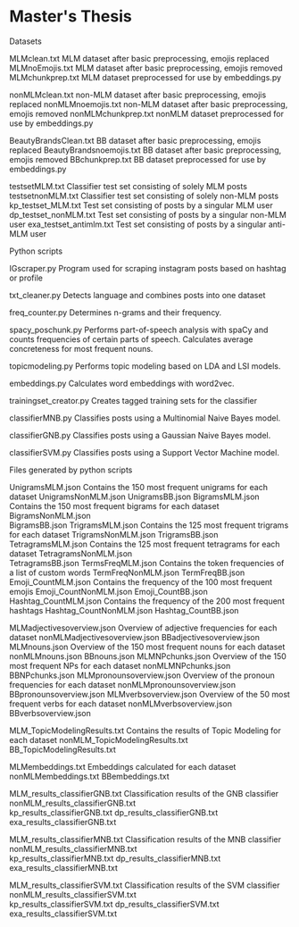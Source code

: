 # Master's Thesis
Datasets

MLMclean.txt			MLM dataset after basic preprocessing, emojis replaced
MLMnoEmojis.txt		MLM dataset after basic preprocessing, emojis removed
MLMchunkprep.txt		MLM dataset preprocessed for use by embeddings.py

nonMLMclean.txt		non-MLM dataset after basic preprocessing, emojis replaced
nonMLMnoemojis.txt		non-MLM dataset after basic preprocessing, emojis removed
nonMLMchunkprep.txt		nonMLM dataset preprocessed for use by embeddings.py

BeautyBrandsClean.txt		BB dataset after basic preprocessing, emojis replaced
BeautyBrandsnoemojis.txt	BB dataset after basic preprocessing, emojis removed
BBchunkprep.txt		BB dataset preprocessed for use by embeddings.py

testsetMLM.txt			Classifier test set consisting of solely MLM posts
testsetnonMLM.txt		Classifier test set consisting of solely non-MLM posts
kp_testset_MLM.txt		Test set consisting of posts by a singular MLM user
dp_testset_nonMLM.txt		Test set consisting of posts by a singular non-MLM user
exa_testset_antimlm.txt		Test set consisting of posts by a singular anti-MLM user

Python scripts

IGscraper.py			Program used for scraping instagram posts based on hashtag or 
				profile

txt_cleaner.py			Detects language and combines posts into one dataset

freq_counter.py 		Determines n-grams and their frequency.

spacy_poschunk.py		Performs part-of-speech analysis with spaCy and counts 
				frequencies of certain parts of speech. Calculates average
				concreteness for most frequent nouns.

topicmodeling.py		Performs topic modeling based on LDA and LSI models.

embeddings.py			Calculates word embeddings with word2vec.

trainingset_creator.py		Creates tagged training sets for the classifier

classifierMNB.py		Classifies posts using a Multinomial Naive Bayes model.

classifierGNB.py		Classifies posts using a Gaussian Naive Bayes model.

classifierSVM.py		Classifies posts using a Support Vector Machine model.



Files generated by python scripts 

UnigramsMLM.json			Contains the 150 most frequent unigrams for each dataset
UnigramsNonMLM.json	
UnigramsBB.json	
BigramsMLM.json			Contains the 150 most frequent bigrams for each dataset
BigramsNonMLM.json	
BigramsBB.json
TrigramsMLM.json			Contains the 125 most frequent trigrams for each dataset
TrigramsNonMLM.json	
TrigramsBB.json
TetragramsMLM.json			Contains the 125 most frequent tetragrams for each dataset
TetragramsNonMLM.json	
TetragramsBB.json
TermsFreqMLM.json			Contains the token frequencies of a list of custom words
TermFreqNonMLM.json
TermFreqBB.json
Emoji_CountMLM.json			Contains the frequency of the 100 most frequent emojis
Emoji_CountNonMLM.json
Emoji_CountBB.json		
Hashtag_CountMLM.json		Contains the frequency of the 200 most frequent hashtags
Hashtag_CountNonMLM.json
Hashtag_CountBB.json

MLMadjectivesoverview.json		Overview of adjective frequencies for each dataset
nonMLMadjectivesoverview.json
BBadjectivesoverview.json
MLMnouns.json			Overview of the 150 most frequent nouns for each dataset
nonMLMnouns.json
BBnouns.json
MLMNPchunks.json			Overview of the 150 most frequent NPs for each dataset
nonMLMNPchunks.json
BBNPchunks.json
MLMpronounsoverview.json		Overview of the pronoun frequencies for each dataset
nonMLMpronounsoverview.json
BBpronounsoverview.json
MLMverbsoverview.json		Overview of the 50 most frequent verbs for each dataset
nonMLMverbsoverview.json	
BBverbsoverview.json

MLM_TopicModelingResults.txt	Contains the results of Topic Modeling for each dataset
nonMLM_TopicModelingResults.txt
BB_TopicModelingResults.txt

MLMembeddings.txt			Embeddings calculated for each dataset
nonMLMembeddings.txt
BBembeddings.txt

MLM_results_classifierGNB.txt		Classification results of the GNB classifier
nonMLM_results_classifierGNB.txt	
kp_results_classifierGNB.txt
dp_results_classifierGNB.txt
exa_results_classifierGNB.txt

MLM_results_classifierMNB.txt	Classification results of the MNB classifier
nonMLM_results_classifierMNB.txt	
kp_results_classifierMNB.txt
dp_results_classifierMNB.txt
exa_results_classifierMNB.txt

MLM_results_classifierSVM.txt		Classification results of the SVM classifier
nonMLM_results_classifierSVM.txt	
kp_results_classifierSVM.txt
dp_results_classifierSVM.txt
exa_results_classifierSVM.txt
